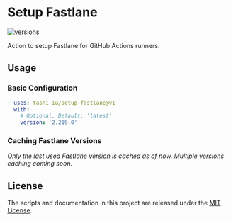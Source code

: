 # Setup Fastlane

[![versions](https://github.com/tashi-iu/setup-fastlane/actions/workflows/build.yml/badge.svg)](https://github.com/tashi-iu/setup-fastlane/actions/workflows/build.yml)

Action to setup Fastlane for GitHub Actions runners.

## Usage

### Basic Configuration

```yaml
- uses: tashi-iu/setup-fastlane@v1
  with:
    # Optional. Default: 'latest'
    version: '2.219.0'
```

### Caching Fastlane Versions

_Only the last used Fastlane version is cached as of now. Multiple versions caching coming soon._

## License

The scripts and documentation in this project are released under the [MIT License](LICENSE).
